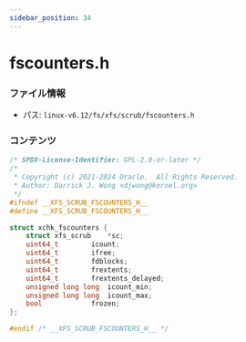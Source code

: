 ```yaml
---
sidebar_position: 34
---
```

# fscounters.h

### ファイル情報

- パス: `linux-v6.12/fs/xfs/scrub/fscounters.h`

### コンテンツ

```h
/* SPDX-License-Identifier: GPL-2.0-or-later */
/*
 * Copyright (c) 2021-2024 Oracle.  All Rights Reserved.
 * Author: Darrick J. Wong <djwong@kernel.org>
 */
#ifndef __XFS_SCRUB_FSCOUNTERS_H__
#define __XFS_SCRUB_FSCOUNTERS_H__

struct xchk_fscounters {
	struct xfs_scrub	*sc;
	uint64_t		icount;
	uint64_t		ifree;
	uint64_t		fdblocks;
	uint64_t		frextents;
	uint64_t		frextents_delayed;
	unsigned long long	icount_min;
	unsigned long long	icount_max;
	bool			frozen;
};

#endif /* __XFS_SCRUB_FSCOUNTERS_H__ */

```
